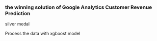 ### the winning solution of Google Analytics Customer Revenue Prediction

silver medal


Process the data with xgboost model

